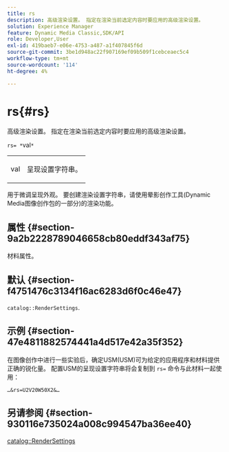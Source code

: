 ```yaml
---
title: rs
description: 高级渲染设置。 指定在渲染当前选定内容时要应用的高级渲染设置。
solution: Experience Manager
feature: Dynamic Media Classic,SDK/API
role: Developer,User
exl-id: 419baeb7-e06e-4753-a487-a1f407845f6d
source-git-commit: 3be1d948ac22f907169ef09b509f1cebceaec5c4
workflow-type: tm+mt
source-wordcount: '114'
ht-degree: 4%

---
```


# rs{#rs}

高级渲染设置。 指定在渲染当前选定内容时要应用的高级渲染设置。

`rs= *`val`*`

<table id="simpletable_4B028996E5824FC18B9749D1A6A3C2E3"> 
 <tr class="strow"> 
  <td class="stentry"> <p><span class="varname"> val</span> </p> </td> 
  <td class="stentry"> <p>呈现设置字符串。 </p></td> 
 </tr> 
</table>

用于微调呈现外观。 要创建渲染设置字符串，请使用晕影创作工具(Dynamic Media图像创作包的一部分)的渲染功能。

## 属性 {#section-9a2b2228789046658cb80eddf343af75}

材料属性。

## 默认 {#section-f4751476c3134f16ac6283d6f0c46e47}

`catalog::RenderSettings`.

## 示例 {#section-47e4811882574441a4d517e42a35f352}

在图像创作中进行一些实验后，确定USM(USM)可为给定的应用程序和材料提供正确的锐化量。 配置USM的呈现设置字符串将会复制到 `rs=` 命令与此材料一起使用：

`…&rs=U2V20W50X2&…`

## 另请参阅 {#section-930116e735024a008c994547ba36ee40}

[catalog::RenderSettings](../../../../../ir-api/material-cat/image-rendering-api-ref/c-ir-material-catalog/c-ir-material-data-reference/r-ir-rendersettings-dataref.md#reference-9ce753ae4096455eadcc12ac064de711)
